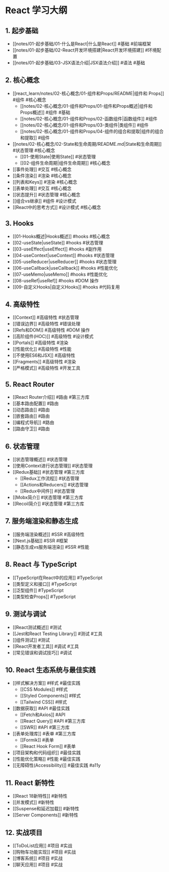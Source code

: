 # React 学习大纲

## 1. 起步基础

-   [[notes/01-起步基础/01-什么是React|什么是React]] #基础 #前端框架
-   [[notes/01-起步基础/02-React开发环境搭建|React开发环境搭建]] #环境配置
-   [[notes/01-起步基础/03-JSX语法介绍|JSX语法介绍]] #语法 #基础

## 2. 核心概念

-   [[react_learn/notes/02-核心概念/01-组件和Props/README|组件和 Props]] #组件 #核心概念
    -   [[notes/02-核心概念/01-组件和Props/01-组件和Props概述|组件和Props概述]] #组件 #基础
    -   [[notes/02-核心概念/01-组件和Props/02-函数组件|函数组件]] #组件
    -   [[notes/02-核心概念/01-组件和Props/03-类组件|类组件]] #组件
    -   [[notes/02-核心概念/01-组件和Props/04-组件的组合和提取|组件的组合和提取]] #组件
-   [[notes/02-核心概念/02-State和生命周期/README.md|State和生命周期]] #状态管理 #核心概念
    -   [[01-使用State|使用State]] #状态管理
    -   [[02-组件生命周期|组件生命周期]] #核心概念
-   [[事件处理]] #交互 #核心概念
-   [[条件渲染]] #渲染 #核心概念
-   [[列表和Keys]] #渲染 #核心概念
-   [[表单处理]] #交互 #核心概念
-   [[状态提升]] #状态管理 #核心概念
-   [[组合vs继承]] #组件 #设计模式
-   [[React中的思考方式]] #设计模式 #核心概念

## 3. Hooks

-   [[01-Hooks概述|Hooks概述]] #hooks #核心概念
-   [[02-useState|useState]] #hooks #状态管理
-   [[03-useEffect|useEffect]] #hooks #副作用
-   [[04-useContext|useContext]] #hooks #状态管理
-   [[05-useReducer|useReducer]] #hooks #状态管理
-   [[06-useCallback|useCallback]] #hooks #性能优化
-   [[07-useMemo|useMemo]] #hooks #性能优化
-   [[08-useRef|useRef]] #hooks #DOM 操作
-   [[09-自定义Hooks|自定义Hooks]] #hooks #代码复用

## 4. 高级特性

-   [[Context]] #高级特性 #状态管理
-   [[错误边界]] #高级特性 #错误处理
-   [[Refs和DOM]] #高级特性 #DOM 操作
-   [[高阶组件(HOC)]] #高级特性 #设计模式
-   [[Portals]] #高级特性 #渲染
-   [[性能优化]] #高级特性 #性能
-   [[不使用ES6和JSX]] #高级特性
-   [[Fragments]] #高级特性 #渲染
-   [[严格模式]] #高级特性 #开发工具

## 5. React Router

-   [[React Router介绍]] #路由 #第三方库
-   [[基本路由配置]] #路由
-   [[动态路由]] #路由
-   [[嵌套路由]] #路由
-   [[编程式导航]] #路由
-   [[路由守卫]] #路由

## 6. 状态管理

-   [[状态管理概述]] #状态管理
-   [[使用Context进行状态管理]] #状态管理
-   [[Redux基础]] #状态管理 #第三方库
    -   [[Redux工作流程]] #状态管理
    -   [[Actions和Reducers]] #状态管理
    -   [[Redux中间件]] #状态管理
-   [[Mobx简介]] #状态管理 #第三方库
-   [[Recoil简介]] #状态管理 #第三方库

## 7. 服务端渲染和静态生成

-   [[服务端渲染概述]] #SSR #高级特性
-   [[Next.js基础]] #SSR #框架
-   [[静态生成vs服务端渲染]] #SSR #性能

## 8. React 与 TypeScript

-   [[TypeScript在React中的应用]] #TypeScript
-   [[类型定义和接口]] #TypeScript
-   [[泛型组件]] #TypeScript
-   [[类型检查Props]] #TypeScript

## 9. 测试与调试

-   [[React测试概述]] #测试
-   [[Jest和React Testing Library]] #测试 #工具
-   [[组件测试]] #测试
-   [[React开发者工具]] #调试 #工具
-   [[常见错误和调试技巧]] #调试

## 10. React 生态系统与最佳实践

-   [[样式解决方案]] #样式 #最佳实践
    -   [[CSS Modules]] #样式
    -   [[Styled Components]] #样式
    -   [[Tailwind CSS]] #样式
-   [[数据获取]] #API #最佳实践
    -   [[Fetch和Axios]] #API
    -   [[React Query]] #API #第三方库
    -   [[SWR]] #API #第三方库
-   [[表单处理库]] #表单 #第三方库
    -   [[Formik]] #表单
    -   [[React Hook Form]] #表单
-   [[项目架构和代码组织]] #最佳实践
-   [[性能优化策略]] #性能 #最佳实践
-   [[无障碍性(Accessibility)]] #最佳实践 #a11y

## 11. React 新特性

-   [[React 18新特性]] #新特性
-   [[并发模式]] #新特性
-   [[Suspense和延迟加载]] #新特性
-   [[Server Components]] #新特性

## 12. 实战项目

-   [[ToDoList应用]] #项目 #实战
-   [[购物车功能实现]] #项目 #实战
-   [[博客系统]] #项目 #实战
-   [[聊天应用]] #项目 #实战

